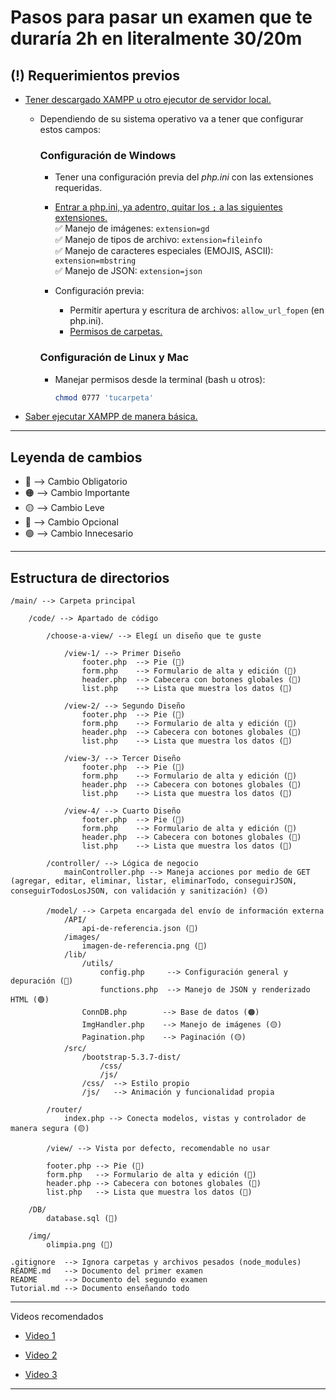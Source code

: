 # Pasos para pasar un examen que te duraría 2h en literalmente 30/20m

## (!) Requerimientos previos

- [Tener descargado XAMPP u otro ejecutor de servidor local.](https://youtu.be/IQ22Nme9t0M?si=HGfTJIR39n0EjfWm)  
  - Dependiendo de su sistema operativo va a tener que configurar estos campos:

    ### Configuración de Windows
    - Tener una configuración previa del *php.ini* con las extensiones requeridas.
    - [Entrar a php.ini, ya adentro, quitar los `;` a las siguientes extensiones.](https://www.youtube.com/watch?v=q2IQmwkHSUQ)  
      ✅ Manejo de imágenes: `extension=gd`  
      ✅ Manejo de tipos de archivo: `extension=fileinfo`  
      ✅ Manejo de caracteres especiales (EMOJIS, ASCII): `extension=mbstring`  
      ✅ Manejo de JSON: `extension=json`  

    - Configuración previa:  
      - Permitir apertura y escritura de archivos: `allow_url_fopen` (en php.ini).  
      - [Permisos de carpetas.](https://youtu.be/MyexE_BhtZY?si=FSouvQ9OL4NG8SAv)

    ### Configuración de Linux y Mac
    - Manejar permisos desde la terminal (bash u otros):
      ```bash
      chmod 0777 'tucarpeta'
      ```

- [Saber ejecutar XAMPP de manera básica.](https://youtu.be/vwjbBLVzI4Q?si=lbUgV4nncLbQGfTP)

---

## Leyenda de cambios
- 🔴 --> Cambio Obligatorio  
- 🟠 --> Cambio Importante  
- 🟡 --> Cambio Leve  
- 🔵 --> Cambio Opcional  
- 🟢 --> Cambio Innecesario  

---

## Estructura de directorios

```plaintext
/main/ --> Carpeta principal

    /code/ --> Apartado de código

        /choose-a-view/ --> Elegí un diseño que te guste

            /view-1/ --> Primer Diseño
                footer.php  --> Pie (🔵)
                form.php    --> Formulario de alta y edición (🔵)
                header.php  --> Cabecera con botones globales (🔵)
                list.php    --> Lista que muestra los datos (🔵)

            /view-2/ --> Segundo Diseño
                footer.php  --> Pie (🔵)
                form.php    --> Formulario de alta y edición (🔵)
                header.php  --> Cabecera con botones globales (🔵)
                list.php    --> Lista que muestra los datos (🔵)

            /view-3/ --> Tercer Diseño
                footer.php  --> Pie (🔵)
                form.php    --> Formulario de alta y edición (🔵)
                header.php  --> Cabecera con botones globales (🔵)
                list.php    --> Lista que muestra los datos (🔵)

            /view-4/ --> Cuarto Diseño
                footer.php  --> Pie (🔵)
                form.php    --> Formulario de alta y edición (🔵)
                header.php  --> Cabecera con botones globales (🔵)
                list.php    --> Lista que muestra los datos (🔵)

        /controller/ --> Lógica de negocio
            mainController.php --> Maneja acciones por medio de GET (agregar, editar, eliminar, listar, eliminarTodo, conseguirJSON, conseguirTodosLosJSON, con validación y sanitización) (🟡)

        /model/ --> Carpeta encargada del envío de información externa
            /API/
                api-de-referencia.json (🔵)
            /images/
                imagen-de-referencia.png (🔵)
            /lib/
                /utils/
                    config.php     --> Configuración general y depuración (🔴)
                    functions.php  --> Manejo de JSON y renderizado HTML (🟢)
                ConnDB.php        --> Base de datos (🟠)
                ImgHandler.php    --> Manejo de imágenes (🟡)
                Pagination.php    --> Paginación (🟡)
            /src/
                /bootstrap-5.3.7-dist/
                    /css/
                    /js/
                /css/  --> Estilo propio
                /js/   --> Animación y funcionalidad propia

        /router/
            index.php --> Conecta modelos, vistas y controlador de manera segura (🟡)

        /view/ --> Vista por defecto, recomendable no usar

        footer.php --> Pie (🔴)
        form.php   --> Formulario de alta y edición (🔴)
        header.php --> Cabecera con botones globales (🔴)
        list.php   --> Lista que muestra los datos (🔴)

    /DB/
        database.sql (🔵)

    /img/
        olimpia.png (🔵)

.gitignore  --> Ignora carpetas y archivos pesados (node_modules)
README.md   --> Documento del primer examen
README      --> Documento del segundo examen
Tutorial.md --> Documento enseñando todo
```
---

Videos recomendados

- [Video 1](https://youtu.be/9AEjpod4dHI)

- [Video 2](https://youtu.be/2zkjIl0i3m8)

- [Video 3](https://youtu.be/31Mnswz6-sM)


---


